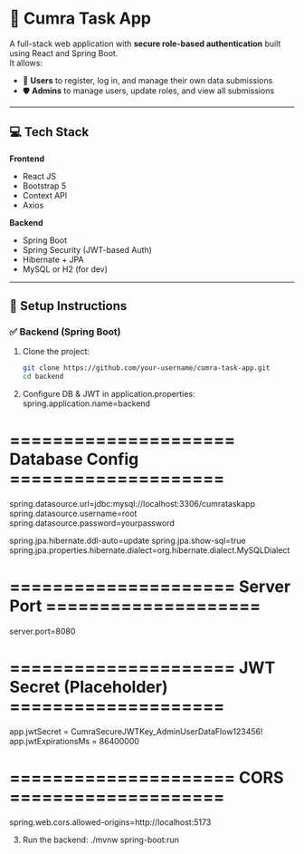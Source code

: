 # 📝 Cumra Task App

A full-stack web application with **secure role-based authentication** built using React and Spring Boot.  
It allows:

- 🔐 **Users** to register, log in, and manage their own data submissions
- 🛡️ **Admins** to manage users, update roles, and view all submissions

---

## 💻 Tech Stack

**Frontend**
- React JS
- Bootstrap 5
- Context API
- Axios

**Backend**
- Spring Boot
- Spring Security (JWT-based Auth)
- Hibernate + JPA
- MySQL or H2 (for dev)

---

## 🚀 Setup Instructions

### ✅ Backend (Spring Boot)

1. Clone the project:
   ```bash
   git clone https://github.com/your-username/cumra-task-app.git
   cd backend
2. Configure DB & JWT in application.properties:
   spring.application.name=backend
# ===================== Database Config ====================
spring.datasource.url=jdbc:mysql://localhost:3306/cumrataskapp
spring.datasource.username=root
spring.datasource.password=yourpassword

spring.jpa.hibernate.ddl-auto=update
spring.jpa.show-sql=true
spring.jpa.properties.hibernate.dialect=org.hibernate.dialect.MySQLDialect

# ===================== Server Port ====================
server.port=8080

# ===================== JWT Secret (Placeholder) ====================
app.jwtSecret = CumraSecureJWTKey_AdminUserDataFlow123456!
app.jwtExpirationsMs = 86400000


# ===================== CORS ====================
spring.web.cors.allowed-origins=http://localhost:5173

3. Run the backend:
   ./mvnw spring-boot:run


